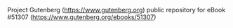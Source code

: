 Project Gutenberg (https://www.gutenberg.org) public repository for
eBook #51307 (https://www.gutenberg.org/ebooks/51307)
